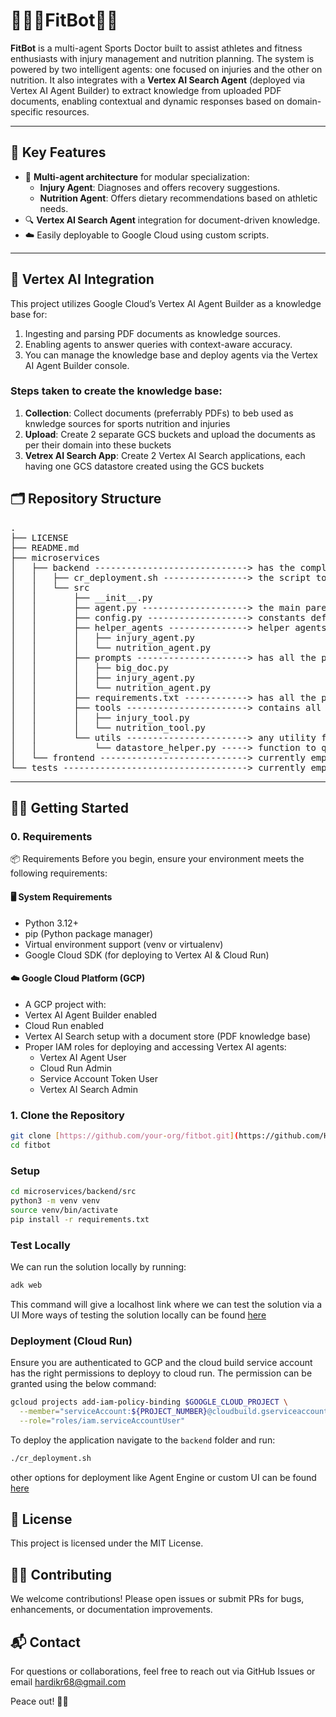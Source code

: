 # 🏃🏻‍♂️FitBot🏋️‍♀️

**FitBot** is a multi-agent Sports Doctor built to assist athletes and fitness enthusiasts with injury management and nutrition planning. The system is powered by two intelligent agents: one focused on injuries and the other on nutrition. It also integrates with a **Vertex AI Search Agent** (deployed via Vertex AI Agent Builder) to extract knowledge from uploaded PDF documents, enabling contextual and dynamic responses based on domain-specific resources.

---

## 🚀 Key Features

- 🧠 **Multi-agent architecture** for modular specialization:
  - **Injury Agent**: Diagnoses and offers recovery suggestions.
  - **Nutrition Agent**: Offers dietary recommendations based on athletic needs.
- 🔍 **Vertex AI Search Agent** integration for document-driven knowledge.
- ☁️ Easily deployable to Google Cloud using custom scripts.

---

## 🧠 Vertex AI Integration
This project utilizes Google Cloud’s Vertex AI Agent Builder as a knowledge base for:

1. Ingesting and parsing PDF documents as knowledge sources.
2. Enabling agents to answer queries with context-aware accuracy.
3. You can manage the knowledge base and deploy agents via the Vertex AI Agent Builder console.

### Steps taken to create the knowledge base:

1. **Collection**: Collect documents (preferrably PDFs) to beb used as knwledge sources for sports nutrition and injuries
2. **Upload**:  Create 2 separate GCS buckets and upload the documents as per their domain into these buckets
3. **Vetrex AI Search App**: Create 2 Vertex AI Search applications, each having one GCS datastore created using the GCS buckets

## 🗂️ Repository Structure
<pre>
.
├── LICENSE 
├── README.md 
├── microservices  
│   ├── backend -----------------------------> has the complete backend code written usinfADK framework 
│   │   ├── cr_deployment.sh ----------------> the script to deploy the agent to a cloud run service 
│   │   └── src 
│   │       ├── __init__.py 
│   │       ├── agent.py --------------------> the main parent agent 
│   │       ├── config.py -------------------> constants definition 
│   │       ├── helper_agents ---------------> helper agents for nutrition and injury advice 
│   │       │   ├── injury_agent.py 
│   │       │   └── nutrition_agent.py 
│   │       ├── prompts ---------------------> has all the prompts and agent descriptions used by different agents 
│   │       │   ├── big_doc.py 
│   │       │   ├── injury_agent.py 
│   │       │   └── nutrition_agent.py 
│   │       ├── requirements.txt ------------> has all the python modules required to run the agents 
│   │       ├── tools -----------------------> contains all the tools used by all the agents 
│   │       │   ├── injury_tool.py 
│   │       │   └── nutrition_tool.py 
│   │       └── utils -----------------------> any utility function being used by the agents 
│   │           └── datastore_helper.py -----> function to query the vertex AI search apps with references 
│   └── frontend ----------------------------> currently empty as we are using the built in ADK UI 
└── tests -----------------------------------> currently empty 
</pre>

---

## 🧑‍💻 Getting Started
### 0. Requirements
📦 Requirements
Before you begin, ensure your environment meets the following requirements:

#### 🖥️ System Requirements
- Python 3.12+
- pip (Python package manager)
- Virtual environment support (venv or virtualenv)
- Google Cloud SDK (for deploying to Vertex AI & Cloud Run)

#### ☁️ Google Cloud Platform (GCP)
- A GCP project with:
- Vertex AI Agent Builder enabled
- Cloud Run enabled
- Vertex AI Search setup with a document store (PDF knowledge base)
- Proper IAM roles for deploying and accessing Vertex AI agents:
  - Vertex AI Agent User
  - Cloud Run Admin
  - Service Account Token User
  - Vertex AI Search Admin

### 1. Clone the Repository

```bash
git clone [https://github.com/your-org/fitbot.git](https://github.com/Hardikr23/FitBot.git)
cd fitbot
```

### Setup
```bash
cd microservices/backend/src
python3 -m venv venv
source venv/bin/activate
pip install -r requirements.txt
```

### Test Locally
We can run the solution locally by running:
```bash
adk web
```
This command will give a localhost link where we can test the solution via a UI
More ways of testing the solution locally can be found [here](https://google.github.io/adk-docs/get-started/testing/)

### Deployment (Cloud Run)
Ensure you are authenticated to GCP and the cloud  build service account has the right permissions to deployy to cloud run.
The permission can be granted using the below command:
```bash
gcloud projects add-iam-policy-binding $GOOGLE_CLOUD_PROJECT \
  --member="serviceAccount:${PROJECT_NUMBER}@cloudbuild.gserviceaccount.com" \
  --role="roles/iam.serviceAccountUser"
```

To deploy the application navigate to the <code>backend</code> folder and run:
```bash
./cr_deployment.sh
```
other options for deployment like Agent Engine or custom UI can be found [here](https://google.github.io/adk-docs/deploy/)

## 📄 License
This project is licensed under the MIT License.

## 🙋‍♀️ Contributing
We welcome contributions! Please open issues or submit PRs for bugs, enhancements, or documentation improvements.

## 📬 Contact
For questions or collaborations, feel free to reach out via GitHub Issues or email [hardikr68@gmail.com](mailto:hardikr68@gmail.com)

Peace out! ✌🏼